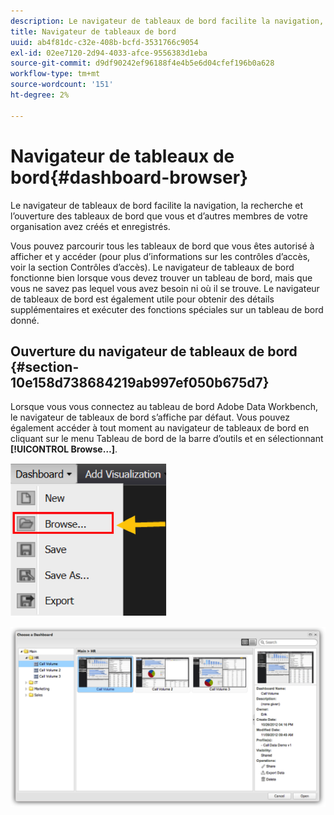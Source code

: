 ```yaml
---
description: Le navigateur de tableaux de bord facilite la navigation, la recherche et l’ouverture des tableaux de bord que vous et d’autres membres de votre organisation avez créés et enregistrés.
title: Navigateur de tableaux de bord
uuid: ab4f81dc-c32e-408b-bcfd-3531766c9054
exl-id: 02ee7120-2d94-4033-afce-9556383d1eba
source-git-commit: d9df90242ef96188f4e4b5e6d04cfef196b0a628
workflow-type: tm+mt
source-wordcount: '151'
ht-degree: 2%

---
```


# Navigateur de tableaux de bord{#dashboard-browser}

Le navigateur de tableaux de bord facilite la navigation, la recherche et l’ouverture des tableaux de bord que vous et d’autres membres de votre organisation avez créés et enregistrés.

Vous pouvez parcourir tous les tableaux de bord que vous êtes autorisé à afficher et y accéder (pour plus d’informations sur les contrôles d’accès, voir la section Contrôles d’accès). Le navigateur de tableaux de bord fonctionne bien lorsque vous devez trouver un tableau de bord, mais que vous ne savez pas lequel vous avez besoin ni où il se trouve. Le navigateur de tableaux de bord est également utile pour obtenir des détails supplémentaires et exécuter des fonctions spéciales sur un tableau de bord donné.

## Ouverture du navigateur de tableaux de bord {#section-10e158d738684219ab997ef050b675d7}

Lorsque vous vous connectez au tableau de bord Adobe Data Workbench, le navigateur de tableaux de bord s’affiche par défaut. Vous pouvez également accéder à tout moment au navigateur de tableaux de bord en cliquant sur le menu Tableau de bord de la barre d’outils et en sélectionnant **[!UICONTROL Browse…]**.

![](assets/browse.png)

![](assets/choose_a_dashboard.png)
